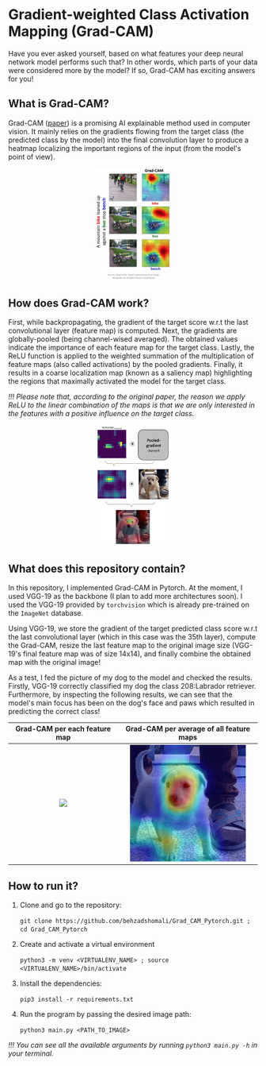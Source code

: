 # Gradient-weighted Class Activation Mapping (Grad-CAM)
Have you ever asked yourself, based on what features your deep neural network model performs such that? In other words, which parts of your data were considered more by the model? If so, Grad-CAM has exciting answers for you!

## What is Grad-CAM?
Grad-CAM ([paper](!https://arxiv.org/pdf/1610.02391.pdf)) is a promising AI explainable method used in computer vision. It mainly relies on the gradients flowing from the target class (the predicted class by the model) into the final convolution layer to produce a heatmap localizing the important regions of the input (from the model's point of view).

<p align="center">
    <img src="./figures/heatmap_example.png" width=30%>
</p>

## How does Grad-CAM work?
First, while backpropagating, the gradient of the target score w.r.t the last convolutional layer (feature map) is computed. Next, the gradients are globally-pooled (being channel-wised averaged). The obtained values indicate the importance of each feature map for the target class. Lastly, the ReLU function is applied to the weighted summation of the multiplication of feature maps (also called activations) by the pooled gradients. Finally, it results in a coarse localization map (known as a saliency map) highlighting the regions that maximally activated the model for the target class.

<i>!!! Please note that, according to the original paper, the reason we apply ReLU to the linear combination of the maps is that we are only interested in the features with a positive influence on the target class.</i>


<p align="center">
    <img src="./figures/pipeline.png" width=30%>
</p>

## What does this repository contain?
In this repository, I implemented Grad-CAM in Pytorch. At the moment, I used VGG-19 as the backbone (I plan to add more architectures soon). I used the VGG-19 provided by `torchvision` which is already pre-trained on the `ImageNet` database.

Using VGG-19, we store the gradient of the target predicted class score w.r.t the last convolutional layer (which in this case was the 35th layer), compute the Grad-CAM, resize the last feature map to the original image size (VGG-19's final feature map was of size 14x14), and finally combine the obtained map with the original image!

As a test, I fed the picture of my dog to the model and checked the results. Firstly, VGG-19 correctly classified my dog the class 208:Labrador retriever. Furthermore, by inspecting the following results, we can see that the model's main focus has been on the dog's face and paws which resulted in predicting the correct class!

Grad-CAM per each feature map | Grad-CAM per average of all feature maps
:---: | :---:
<img src="./figures/grad_cam_per_each_feature_map.gif"> | <img src="./figures/grad_cam_per_average_all_feature_maps.png" width=87%>

## How to run it?
1. Clone and go to the repository:

    `git clone https://github.com/behzadshomali/Grad_CAM_Pytorch.git ; cd Grad_CAM_Pytorch`

2. Create and activate a virtual environment

    `python3 -m venv <VIRTUALENV_NAME> ; source <VIRTUALENV_NAME>/bin/activate`

3. Install the dependencies:

    `pip3 install -r requirements.txt`

4. Run the program by passing the desired image path:

    `python3 main.py <PATH_TO_IMAGE>`

<i>!!! You can see all the available arguments by running `python3 main.py -h` in your terminal.</i>